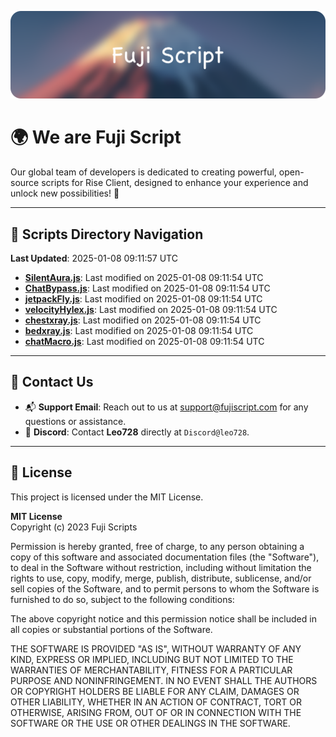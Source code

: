 ![Banner](.github/b.webp)

# 🌍 **We are Fuji Script**

Our global team of developers is dedicated to creating powerful, open-source scripts for Rise Client, designed to enhance your experience and unlock new possibilities! 🌟

---
<!-- SCRIPTS_NAVIGATION_START -->
## 📂 **Scripts Directory Navigation**

**Last Updated**: 2025-01-08 09:11:57 UTC

- **[SilentAura.js](scripts/SilentAura.js)**: Last modified on 2025-01-08 09:11:54 UTC
- **[ChatBypass.js](scripts/ChatBypass.js)**: Last modified on 2025-01-08 09:11:54 UTC
- **[jetpackFly.js](scripts/jetpackFly.js)**: Last modified on 2025-01-08 09:11:54 UTC
- **[velocityHylex.js](scripts/velocityHylex.js)**: Last modified on 2025-01-08 09:11:54 UTC
- **[chestxray.js](scripts/chestxray.js)**: Last modified on 2025-01-08 09:11:54 UTC
- **[bedxray.js](scripts/bedxray.js)**: Last modified on 2025-01-08 09:11:54 UTC
- **[chatMacro.js](scripts/chatMacro.js)**: Last modified on 2025-01-08 09:11:54 UTC

<!-- SCRIPTS_NAVIGATION_END -->

---

## 💬 **Contact Us**  
- 📬 **Support Email**: Reach out to us at [support@fujiscript.com](mailto:support@fujiscript.com) for any questions or assistance.  
- 💬 **Discord**: Contact **Leo728** directly at `Discord@leo728`.

---

## 📜 **License**

This project is licensed under the MIT License.  

**MIT License**  
Copyright (c) 2023 Fuji Scripts  

Permission is hereby granted, free of charge, to any person obtaining a copy of this software and associated documentation files (the "Software"), to deal in the Software without restriction, including without limitation the rights to use, copy, modify, merge, publish, distribute, sublicense, and/or sell copies of the Software, and to permit persons to whom the Software is furnished to do so, subject to the following conditions:  

The above copyright notice and this permission notice shall be included in all copies or substantial portions of the Software.  

THE SOFTWARE IS PROVIDED "AS IS", WITHOUT WARRANTY OF ANY KIND, EXPRESS OR IMPLIED, INCLUDING BUT NOT LIMITED TO THE WARRANTIES OF MERCHANTABILITY, FITNESS FOR A PARTICULAR PURPOSE AND NONINFRINGEMENT. IN NO EVENT SHALL THE AUTHORS OR COPYRIGHT HOLDERS BE LIABLE FOR ANY CLAIM, DAMAGES OR OTHER LIABILITY, WHETHER IN AN ACTION OF CONTRACT, TORT OR OTHERWISE, ARISING FROM, OUT OF OR IN CONNECTION WITH THE SOFTWARE OR THE USE OR OTHER DEALINGS IN THE SOFTWARE.  
